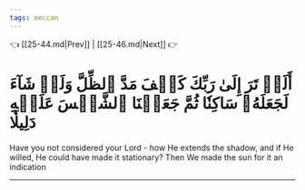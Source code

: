 ```yaml
---
tags: meccan
---
```


👈 [[25-44.md|Prev]] | [[25-46.md|Next]] 👉

# أَلَمۡ تَرَ إِلَىٰ رَبِّكَ كَيۡفَ مَدَّ ٱلظِّلَّ وَلَوۡ شَآءَ لَجَعَلَهُۥ سَاكِنٗا ثُمَّ جَعَلۡنَا ٱلشَّمۡسَ عَلَيۡهِ دَلِيلٗا

Have you not considered your Lord - how He extends the shadow, and if He willed, He could have made it stationary? Then We made the sun for it an indication

---

